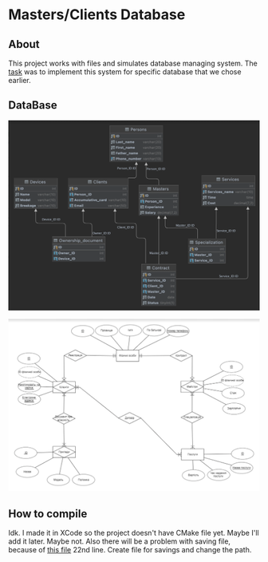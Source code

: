 #  Masters/Clients Database

## About

This project works with files and simulates database managing system. The [task](https://drive.google.com/file/d/11Rt0YE3yQ-7vadwgulOhenmS4_-7LkM-/view) was to implement this system for specific database that we chose earlier.

## DataBase 
![DataBase](https://github.com/dimakovua/Masters_Clients/blob/5a3b7336db934519a2aa688e38bafa553b724276/DataBase.png)

![DataBaseScheme](https://github.com/dimakovua/Masters_Clients/blob/5a3b7336db934519a2aa688e38bafa553b724276/DataBase1.png)

## How to compile
Idk. I made it in XCode so the project doesn't have CMake file yet. Maybe I'll add it later. Maybe not. Also there will be a problem with saving file, because of [this file](https://github.com/dimakovua/Masters_Clients/blob/2c6f501b757aa731cab269f6595b3d6a93693e85/MastersClients/Source/DataBase.cpp) 22nd line. Create file for savings and change the path. 
